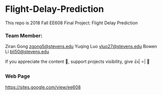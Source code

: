 # Flight-Delay-Prediction

This repo is 2018 Fall EE608 Final Project: Flight Delay Prediction

### Team Member: 
Ziran Gong zgong5@stevens.edu Yuqing Luo yluo27@stevens.edu Bowen Li bli50@stevens.edu

If you appreciate the content 📖, support projects visibility, give 👍| ⭐| 👏

### Web Page

https://sites.google.com/view/ee608
